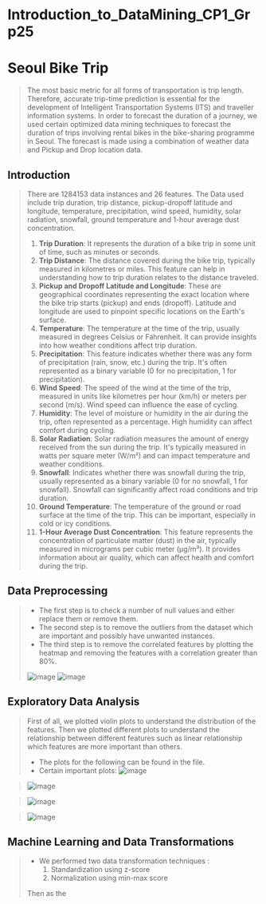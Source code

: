 # Introduction_to_DataMining_CP1_Grp25

# **Seoul Bike Trip**
> The most basic metric for all forms of transportation is trip length. Therefore, accurate trip-time prediction is essential for the development of Intelligent Transportation Systems (ITS) and traveller information systems. In order to forecast the duration of a journey, we used certain optimized data mining techniques to forecast the duration of trips involving rental bikes in the bike-sharing programme in Seoul. The forecast is made using a combination of weather data and Pickup and Drop location data.


## Introduction

> There are 1284153 data instances and 26 features.
> The Data used include trip duration, trip distance, pickup-dropoff latitude and longitude, temperature, precipitation, wind speed, humidity, solar radiation, snowfall, ground temperature and 1-hour average dust concentration.
> 1. **Trip Duration**: It represents the duration of a bike trip in some unit of time, such as minutes or seconds.
> 1. **Trip Distance**: The distance covered during the bike trip, typically measured in kilometres or miles. This feature can help in understanding how to trip duration relates to the distance traveled.
> 1. **Pickup and Dropoff Latitude and Longitude**: These are geographical coordinates representing the exact location where the bike trip starts (pickup) and ends (dropoff). Latitude and longitude are used to pinpoint specific locations on the Earth's surface.
> 1. **Temperature**: The temperature at the time of the trip, usually measured in degrees Celsius or Fahrenheit. It can provide insights into how weather conditions affect trip duration.
> 1. **Precipitation**: This feature indicates whether there was any form of precipitation (rain, snow, etc.) during the trip. It's often represented as a binary variable (0 for no precipitation, 1 for precipitation).
> 1. **Wind Speed**: The speed of the wind at the time of the trip, measured in units like kilometres per hour (km/h) or meters per second (m/s). Wind speed can influence the ease of cycling.
> 1. **Humidity**: The level of moisture or humidity in the air during the trip, often represented as a percentage. High humidity can affect comfort during cycling.
> 1. **Solar Radiation**: Solar radiation measures the amount of energy received from the sun during the trip. It's typically measured in watts per square meter (W/m²) and can impact temperature and weather conditions.
> 1. **Snowfall**: Indicates whether there was snowfall during the trip, usually represented as a binary variable (0 for no snowfall, 1 for snowfall). Snowfall can significantly affect road conditions and trip duration.
> 1. **Ground Temperature**: The temperature of the ground or road surface at the time of the trip. This can be important, especially in cold or icy conditions.
> 1. **1-Hour Average Dust Concentration**: This feature represents the concentration of particulate matter (dust) in the air, typically measured in micrograms per cubic meter (µg/m³). It provides information about air quality, which can affect health and comfort during the trip.

## Data Preprocessing 
> - The first step is to check a number of null values and either replace them or remove them.
> - The second step is to remove the outliers from the dataset which are important and possibly have unwanted instances.
> - The third step is to remove the correlated features by plotting the heatmap and removing the features with a correlation greater than 80%.
>   
>  ![image](https://github.com/Bhavya418/Introduction_to_DataMining_CP1_Grp25/assets/85784299/cd587521-cda6-4766-9cfd-00e3de4d7b7e)
> ![image](https://github.com/Bhavya418/Introduction_to_DataMining_CP1_Grp25/assets/85784299/aea6e514-a46b-4993-ae08-d4bc6d92e1ad)


## Exploratory Data Analysis
> First of all, we plotted violin plots to understand the distribution of the features.
> Then we plotted different plots to understand the relationship between different features such as linear relationship which features are more important than others.
> - The plots for the following can be found in the file.
> - Certain important plots:
>  ![image](https://github.com/Bhavya418/Introduction_to_DataMining_CP1_Grp25/assets/85784299/a643d71b-88a0-4fbb-a21c-b4688c8687e3)

>  ![image](https://github.com/Bhavya418/Introduction_to_DataMining_CP1_Grp25/assets/85784299/d5c8e1aa-c09b-456e-adae-d6e7edf57b16)

>  ![image](https://github.com/Bhavya418/Introduction_to_DataMining_CP1_Grp25/assets/85784299/c891bf68-34e4-4cbb-b593-0c5715aa6d73)

>  ![image](https://github.com/Bhavya418/Introduction_to_DataMining_CP1_Grp25/assets/85784299/6fea5837-4479-4875-9c62-b7ede8f6826a)
  
## Machine Learning and Data Transformations

> - We performed two data transformation techniques :
>   1. Standardization using z-score
>   2. Normalization using min-max score
>      
> Then as the 





